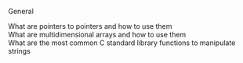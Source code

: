 General

What are pointers to pointers and how to use them<br/>
What are multidimensional arrays and how to use them<br/>
What are the most common C standard library functions to manipulate strings
